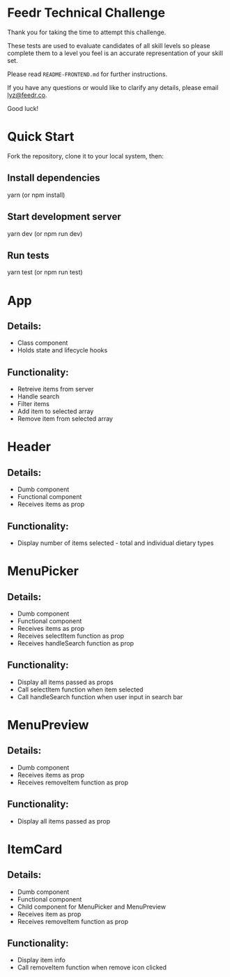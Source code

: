 # Feedr Technical Challenge

Thank you for taking the time to attempt this challenge.

These tests are used to evaluate candidates of all skill levels so please complete them to a level you feel is an accurate representation of your skill set.

Please read `README-FRONTEND.md` for further instructions.

If you have any questions or would like to clarify any details, please email lyz@feedr.co.

Good luck!

# Quick Start
Fork the repository, clone it to your local system, then:

## Install dependencies
yarn (or npm install)

## Start development server
yarn dev (or npm run dev)

## Run tests
yarn test (or npm run test)


# App
## Details:
- Class component
- Holds state and lifecycle hooks
## Functionality:
- Retreive items from server
- Handle search
- Filter items
- Add item to selected array
- Remove item from selected array

# Header
## Details:
- Dumb component
- Functional component
- Receives items as prop
## Functionality:
- Display number of items selected - total and individual dietary types

# MenuPicker
## Details:
- Dumb component
- Functional component
- Receives items as prop
- Receives selectItem function as prop
- Receives handleSearch function as prop
## Functionality:
- Display all items passed as props
- Call selectItem function when item selected
- Call handleSearch function when user input in search bar

# MenuPreview
## Details:
- Dumb component
- Receives items as prop
- Receives removeItem function as prop
## Functionality:
- Display all items passed as prop

# ItemCard
## Details:
- Dumb component
- Functional component
- Child component for MenuPicker and MenuPreview
- Receives item as prop
- Receives removeItem function as prop
## Functionality:
- Display item info
- Call removeItem function when remove icon clicked
